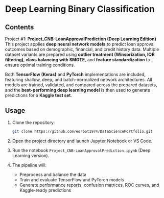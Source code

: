 # Deep Learning Binary Classification

## Contents

Project #1: **Project_CNB-LoanApprovalPrediction (Deep Learning Edition)**   
This project applies **deep neural network models** to predict loan approval outcomes based on demographic, financial, and credit history data. Multiple dataset variants are prepared using **outlier treatment (Winsorization, IQR filtering)**, **class balancing with SMOTE**, and **feature standardization** to ensure optimal training conditions.

Both **TensorFlow (Keras)** and **PyTorch** implementations are included, featuring shallow, deep, and batch-normalized network architectures.
All models are trained, validated, and compared across the prepared datasets, and the **best-performing deep learning model** is then used to generate predictions for a **Kaggle test set**.

## Usage

1. Clone the repository:

   ```bash
   git clone https://github.com/eoroot1974/DataSciencePortfolio.git
   ```
2. Open the project directory and launch Jupyter Notebook or VS Code.
3. Run the notebook `Project_CNB-LoanApprovalPrediction.ipynb` (Deep Learning version).
4. The pipeline will:

   * Preprocess and balance the data
   * Train and evaluate TensorFlow and PyTorch models
   * Generate performance reports, confusion matrices, ROC curves, and Kaggle-ready predictions
